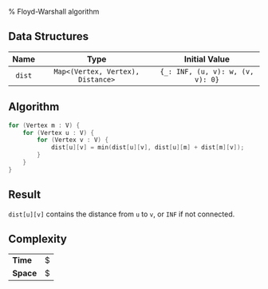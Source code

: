 % Floyd-Warshall algorithm

## Data Structures
| Name      | Type                                | Initial Value                    |
|:---------:|:-----------------------------------:|:--------------------------------:|
| `dist`    | `Map<(Vertex, Vertex), Distance>`   | `{_: INF, (u, v): w, (v, v): 0}` |

## Algorithm
```c++
for (Vertex m : V) {
    for (Vertex u : V) {
        for (Vertex v : V) {
            dist[u][v] = min(dist[u][v], dist[u][m] + dist[m][v]);
        }
    }
}
```

## Result
`dist[u][v]` contains the distance from `u` to `v`, or `INF` if not connected.

## Complexity
|         |         |
|---------|---------|
|__Time__ | $|V|^3$ |
|__Space__| $|V|^2$ |
